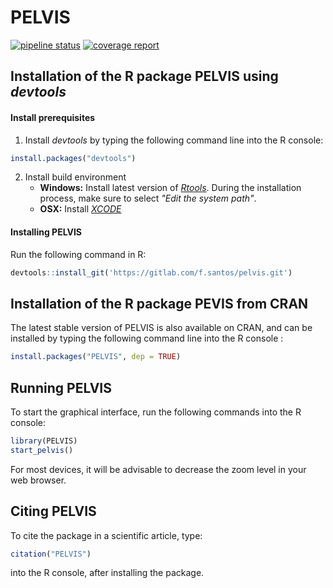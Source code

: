 PELVIS
======
[![pipeline status](https://gitlab.com/f.santos/pelvis/badges/master/pipeline.svg)](https://gitlab.com/f.santos/pelvis/commits/master)
[![coverage report](https://gitlab.com/f.santos/pelvis/badges/master/coverage.svg)](https://gitlab.com/f.santos/pelvis/commits/master)

## Installation of the R package PELVIS using *devtools*

#### Install prerequisites

1. Install *devtools* by typing the following command line into the R console:
```r
install.packages("devtools")
```

2. Install build environment
    * **Windows:** Install latest version of *[Rtools](https://cran.r-project.org/bin/windows/Rtools/)*. During the installation process, make sure to select *"Edit the system path"*.
    * **OSX:** Install *[XCODE](https://developer.apple.com/xcode/)*

#### Installing PELVIS

Run the following command in R:
```r        
devtools::install_git('https://gitlab.com/f.santos/pelvis.git')
```

## Installation of the R package PEVIS from CRAN

The latest stable version of PELVIS is also available on CRAN, and can be installed by typing the following command line into the R console :

```r
install.packages("PELVIS", dep = TRUE)
```
	
## Running PELVIS

To start the graphical interface, run the following commands into the R console:
```r
library(PELVIS)
start_pelvis()
```
	
For most devices, it will be advisable to decrease the zoom level in your web browser.
	
## Citing PELVIS

To cite the package in a scientific article, type:
```r
citation("PELVIS")
```

into the R console, after installing the package.
